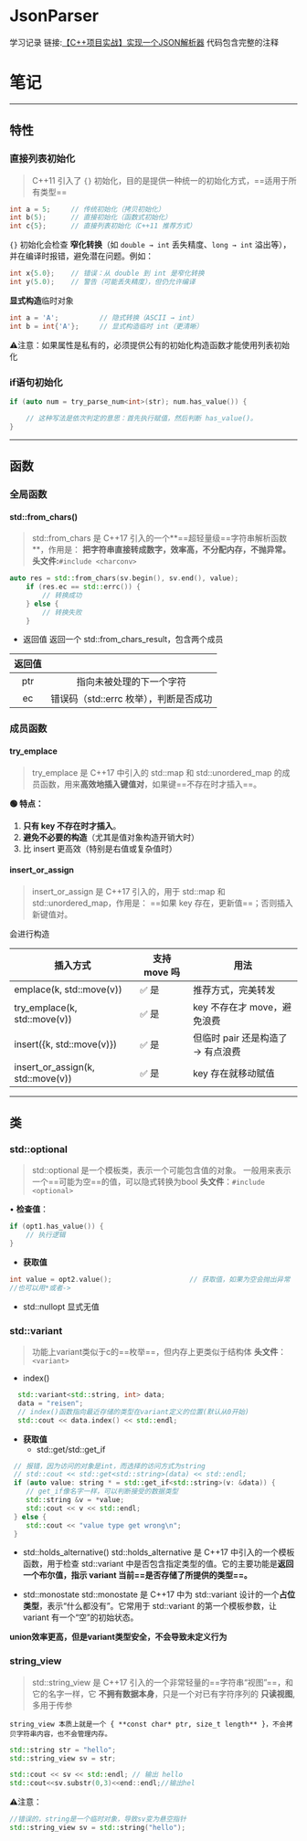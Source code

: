 # JsonParser

学习记录
链接:[【C++项目实战】实现一个JSON解析器](https://www.bilibili.com/video/BV1pa4y1g7v6/?spm_id_from=333.337.search-card.all.click&vd_source=452811d53d64d58829c7c9b100c1115c)
代码包含完整的注释
# 笔记

---
## 特性
### 直接列表初始化
> C++11 引入了 `{}` 初始化，目的是提供一种统一的初始化方式，==适用于所有类型==
```cpp
int a = 5;     // 传统初始化（拷贝初始化）
int b(5);      // 直接初始化（函数式初始化）
int c{5};      // 直接列表初始化（C++11 推荐方式）
```

`{}` 初始化会检查 **窄化转换**（如 `double → int` 丢失精度、`long → int` 溢出等），并在编译时报错，避免潜在问题。例如：
```cpp
int x{5.0};    // 错误：从 double 到 int 是窄化转换
int y(5.0);    // 警告（可能丢失精度），但仍允许编译
```

**显式构造**临时对象
```cpp
int a = 'A';          // 隐式转换（ASCII → int）
int b = int{'A'};     // 显式构造临时 int（更清晰）
```

⚠️注意：如果属性是私有的，必须提供公有的初始化构造函数才能使用列表初始化

### if语句初始化
```cpp
if (auto num = try_parse_num<int>(str); num.has_value()) {

    // 这种写法是依次判定的意思：首先执行赋值，然后判断 has_value()。
}
```


---
## 函数

### 全局函数
####  std::from_chars()
> std::from_chars 是 C++17 引入的一个**==超轻量级==字符串解析函数**，作用是：
> **把字符串直接转成数字，效率高，不分配内存，不抛异常。**
> **头文件:**`#include <charconv>`

```cpp
auto res = std::from_chars(sv.begin(), sv.end(), value);
    if (res.ec == std::errc()) {
        // 转换成功
    } else {
        // 转换失败
    }
```
- 返回值
	返回一个 std::from_chars_result，包含两个成员
	
| **返回值** |                          |
| :-----: | :----------------------: |
|   ptr   |       指向未被处理的下一个字符       |
|   ec    | 错误码（std::errc 枚举），判断是否成功 |


### 成员函数
#### try_emplace
> try_emplace 是 C++17 中引入的 std::map 和 std::unordered_map 的成员函数，用来**高效地插入键值对**，如果键==不存在时才插入==。

**🟢 特点：**
1. **只有 key 不存在时才插入**。
2. **避免不必要的构造**（尤其是值对象构造开销大时）
3. 比 insert 更高效（特别是右值或复杂值时）

#### insert_or_assign
> insert_or_assign 是 C++17 引入的，用于 std::map 和 std::unordered_map，作用是：
>==如果 key 存在，更新值==；否则插入新键值对。

  会进行构造
  
| **插入方式**                     | **支持 move 吗** | **用法**                |
| ---------------------------- | ------------- | --------------------- |
| emplace(k, std::move(v))     | ✅ 是           | 推荐方式，完美转发             |
| try_emplace(k, std::move(v)) | ✅ 是           | key 不存在才 move，避免浪费    |
| insert({k, std::move(v)})    | ✅ 是           | 但临时 pair 还是构造了 → 有点浪费 |
|insert_or_assign(k, std::move(v))|✅ 是|key 存在就移动赋值|


---

## 类
### std::optional
> std::optional 是一个模板类，表示一个可能包含值的对象。
> 一般用来表示一个==可能为空==的值，可以隐式转换为bool
   **头文件**：`#include <optional>`


• **检查值**：
```cpp
if (opt1.has_value()) {
    // 执行逻辑
}
```
- **获取值**
```cpp
int value = opt2.value();                   // 获取值，如果为空会抛出异常
//也可以用*或者->
```

- std::nullopt
	显式无值

### std::variant
> 功能上variant类似于c的==枚举==，但内存上更类似于结构体
   **头文件**：`<variant>`

- index()
```cpp
  std::variant<std::string, int> data;
  data = "reisen";
  // index()函数指向最近存储的类型在variant定义的位置(默认从0开始)
  std::cout << data.index() << std::endl;
```
- **获取值**
	- std::get/std::get_if
```cpp
 // 报错，因为访问的对象是int，而选择的访问方式为string
 // std::cout << std::get<std::string>(data) << std::endl;
 if (auto value: string * = std::get_if<std::string>(v: &data)) {
	// get_if像名字一样，可以判断接受的数据类型
	std::string &v = *value;
	std::cout << v << std::endl;
 } else {
	std::cout << "value type get wrong\n";
 }
```

- std::holds_alternative()
	 std::holds_alternative 是 C++17 中引入的一个模板函数，用于检查 std::variant 中是否包含指定类型的值。它的主要功能是**返回一个布尔值，指示 variant 当前==是否存储了所提供的类型==。**

- std::monostate
	std::monostate 是 C++17 中为 std::variant 设计的一个**占位类型**，表示“什么都没有”。它常用于 std::variant 的第一个模板参数，让 variant 有一个“空”的初始状态。


**union效率更高，但是variant类型安全，不会导致未定义行为**

### string_view
> std::string_view 是 C++17 引入的一个非常轻量的==字符串“视图”==，和它的名字一样，它 **不拥有数据本身**，只是一个对已有字符序列的 **只读视图**,多用于传参

`string_view 本质上就是一个 { **const char* ptr, size_t length** }，不会拷贝字符串内容，也不会管理内存。`

```cpp
std::string str = "hello";
std::string_view sv = str;

std::cout << sv << std::endl; // 输出 hello
std::cout<<sv.substr(0,3)<<end::endl;//输出hel

```

⚠️注意：
```cpp
//错误的，string是一个临时对象，导致sv变为悬空指针
std::string_view sv = std::string("hello");
```

